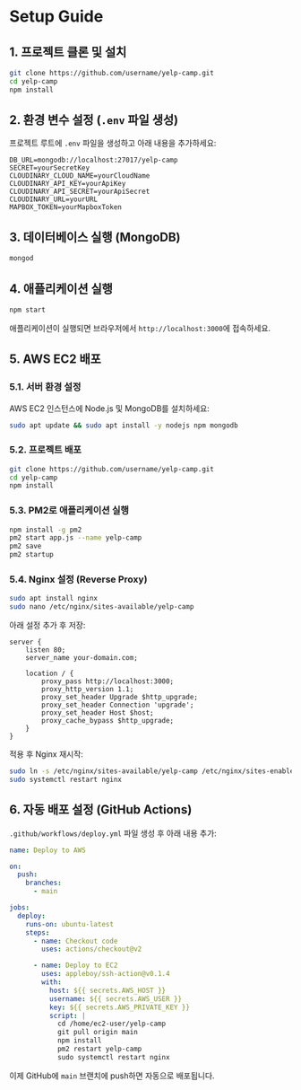 # Setup Guide

## 1. 프로젝트 클론 및 설치

```bash
git clone https://github.com/username/yelp-camp.git
cd yelp-camp
npm install
```

## 2. 환경 변수 설정 (`.env` 파일 생성)

프로젝트 루트에 `.env` 파일을 생성하고 아래 내용을 추가하세요:

```env
DB_URL=mongodb://localhost:27017/yelp-camp
SECRET=yourSecretKey
CLOUDINARY_CLOUD_NAME=yourCloudName
CLOUDINARY_API_KEY=yourApiKey
CLOUDINARY_API_SECRET=yourApiSecret
CLOUDINARY_URL=yourURL
MAPBOX_TOKEN=yourMapboxToken
```

## 3. 데이터베이스 실행 (MongoDB)

```bash
mongod
```

## 4. 애플리케이션 실행

```bash
npm start
```

애플리케이션이 실행되면 브라우저에서 `http://localhost:3000`에 접속하세요.

## 5. AWS EC2 배포

### 5.1. 서버 환경 설정

AWS EC2 인스턴스에 Node.js 및 MongoDB를 설치하세요:

```bash
sudo apt update && sudo apt install -y nodejs npm mongodb
```

### 5.2. 프로젝트 배포

```bash
git clone https://github.com/username/yelp-camp.git
cd yelp-camp
npm install
```

### 5.3. PM2로 애플리케이션 실행

```bash
npm install -g pm2
pm2 start app.js --name yelp-camp
pm2 save
pm2 startup
```

### 5.4. Nginx 설정 (Reverse Proxy)

```bash
sudo apt install nginx
sudo nano /etc/nginx/sites-available/yelp-camp
```

아래 설정 추가 후 저장:

```nginx
server {
    listen 80;
    server_name your-domain.com;

    location / {
        proxy_pass http://localhost:3000;
        proxy_http_version 1.1;
        proxy_set_header Upgrade $http_upgrade;
        proxy_set_header Connection 'upgrade';
        proxy_set_header Host $host;
        proxy_cache_bypass $http_upgrade;
    }
}
```

적용 후 Nginx 재시작:

```bash
sudo ln -s /etc/nginx/sites-available/yelp-camp /etc/nginx/sites-enabled/
sudo systemctl restart nginx
```

## 6. 자동 배포 설정 (GitHub Actions)

`.github/workflows/deploy.yml` 파일 생성 후 아래 내용 추가:

```yaml
name: Deploy to AWS

on:
  push:
    branches:
      - main

jobs:
  deploy:
    runs-on: ubuntu-latest
    steps:
      - name: Checkout code
        uses: actions/checkout@v2

      - name: Deploy to EC2
        uses: appleboy/ssh-action@v0.1.4
        with:
          host: ${{ secrets.AWS_HOST }}
          username: ${{ secrets.AWS_USER }}
          key: ${{ secrets.AWS_PRIVATE_KEY }}
          script: |
            cd /home/ec2-user/yelp-camp
            git pull origin main
            npm install
            pm2 restart yelp-camp
            sudo systemctl restart nginx
```

이제 GitHub에 `main` 브랜치에 push하면 자동으로 배포됩니다.
